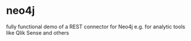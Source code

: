 # neo4j
fully functional demo of a REST connector for Neo4j e.g. for analytic tools like Qlik Sense and others
